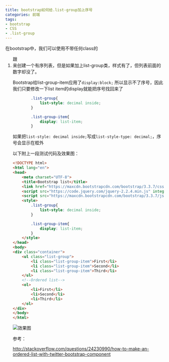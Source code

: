 ```yaml
---
title: bootstrap如何给.list-group加上序号
categories: 前端
tags:
- bootstrap
- CSS
- .list-group
---
```


在bootstrap中，我们可以使用不带任何class的<ol>跟<li>来创建一个有序列表，但是如果加上list-group类，样式有了，但列表前面的数字却没了。

Bootstrap给list-group-item应用了`display:block;` 所以显示不了序号，因此我们只要修改一下list item的display就能把序号找回来了

```css
        .list-group{
            list-style: decimal inside;
        }

        .list-group-item{
            display: list-item;
        }

```

如果把`list-style: decimal inside;`写成`list-style-type: decimal;`，序号会显示在框外

以下附上一段测试代码及效果图：

```html
<!DOCTYPE html>
<html lang="en">
<head>
    <meta charset="UTF-8">
    <title>Bootstrap list</title>
    <link href="https://maxcdn.bootstrapcdn.com/bootstrap/3.3.7/css/bootstrap.min.css" rel="stylesheet" integrity="sha384-BVYiiSIFeK1dGmJRAkycuHAHRg32OmUcww7on3RYdg4Va+PmSTsz/K68vbdEjh4u" crossorigin="anonymous">
    <script src="https://code.jquery.com/jquery-2.2.4.min.js" integrity="sha256-BbhdlvQf/xTY9gja0Dq3HiwQF8LaCRTXxZKRutelT44=" crossorigin="anonymous"></script>
    <script src="https://maxcdn.bootstrapcdn.com/bootstrap/3.3.7/js/bootstrap.min.js" integrity="sha384-Tc5IQib027qvyjSMfHjOMaLkfuWVxZxUPnCJA7l2mCWNIpG9mGCD8wGNIcPD7Txa" crossorigin="anonymous"></script>
    <style>
        .list-group{
            list-style: decimal inside;
        }

        .list-group-item{
            display: list-item;
        }
    </style>
</head>
<body>
<div class="container">
    <ul class="list-group">
        <li class="list-group-item">First</li>
        <li class="list-group-item">Second</li>
        <li class="list-group-item">Third</li>
    </ul>
    <!--Ordered list-->
    <ol>
        <li>First</li>
        <li>Second</li>
        <li>Third</li>
    </ol>
</div>
</body>
</html>
```

![效果图](http://img.blog.csdn.net/20160802095930742?watermark/2/text/aHR0cDovL2Jsb2cuY3Nkbi5uZXQv/font/5a6L5L2T/fontsize/400/fill/I0JBQkFCMA==/dissolve/70/gravity/Center)


参考：

http://stackoverflow.com/questions/24230990/how-to-make-an-ordered-list-with-twitter-bootstrap-component